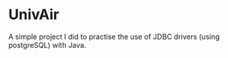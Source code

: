 # UnivAir

A simple project I did to practise the use of JDBC drivers (using postgreSQL) with Java.
